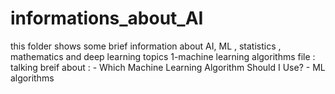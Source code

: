 # informations_about_AI
this folder shows some brief  information about AI, ML , statistics , mathematics and deep learning topics
1-machine learning algorithms file : talking breif about : - Which Machine Learning Algorithm Should I Use?
                                                           -  ML algorithms
